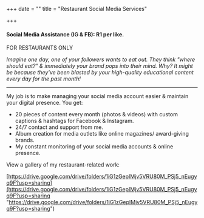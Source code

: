 +++
date = ""
title = "Restaurant Social Media Services"

+++
#### Social Media Assistance (IG & FB): R1 per like.

FOR RESTAURANTS ONLY

_Imagine one day, one of your followers wants to eat out. They think "where should eat?" & immediately your brand pops into their mind. Why? It might be because they've been blasted by your high-quality educational content every day for the past month!_

***

My job is to make managing your social media account easier & maintain your digital presence. You get:

* 20 pieces of content every month (photos & videos) with custom captions & hashtags for Facebook & Instagram.
* 24/7 contact and support from me.
* Album creation for media outlets like online magazines/ award-giving brands.
* My constant monitoring of your social media accounts & online presence.

View a gallery of my restaurant-related work:

[https://drive.google.com/drive/folders/1iG1zGepIMjv5VRU80M_PSj5_nEugyq9F?usp=sharing](https://drive.google.com/drive/folders/1iG1zGepIMjv5VRU80M_PSj5_nEugyq9F?usp=sharing "https://drive.google.com/drive/folders/1iG1zGepIMjv5VRU80M_PSj5_nEugyq9F?usp=sharing")
